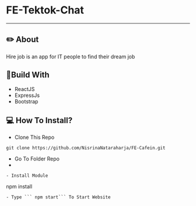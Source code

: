 # FE-Tektok-Chat
---

## ✏️ About

Hire job is an app for IT people to find their dream job


## 🔖Build With
- ReactJS
- ExpressJs
- Bootstrap

## 💻 How To Install?
- Clone This Repo
```
git clone https://github.com/NisrinaNataraharja/FE-Cafein.git
```
- Go To Folder Repo
- 
```
- Install Module
```
npm install
```
- Type ``` npm start``` To Start Website
